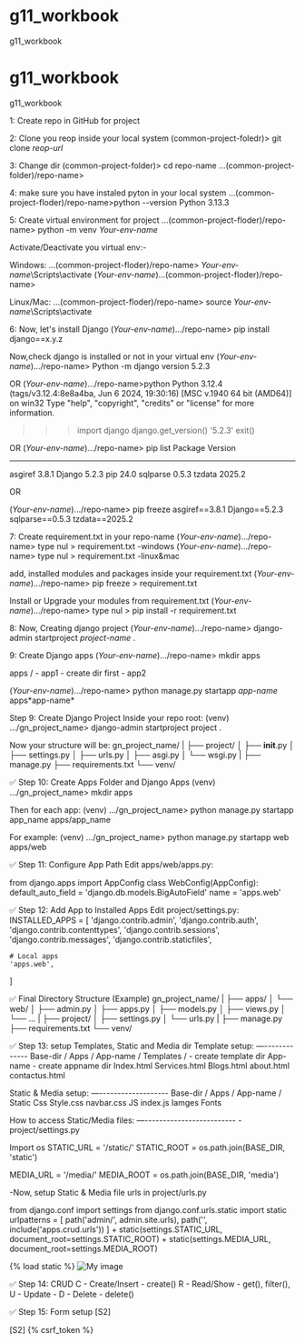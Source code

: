 # g11_workbook
g11_workbook
# g11_workbook
g11_workbook

1: Create repo in GitHub for project

2: Clone you reop inside your local system 
(common-project-foledr)> git clone *reop-url*

3: Change dir
(common-project-folder)> cd repo-name
...(common-project-folder)/repo-name>

4: make sure you have instaled pyton in your local system
...(common-project-floder)/repo-name>python --version
Python 3.13.3

5: Create virtual environment for project
...(common-project-floder)/repo-name> python -m venv *Your-env-name*

Activate/Deactivate you virtual env:-

Windows:
...(common-project-floder)/repo-name>  *Your-env-name*\Scripts\activate
(*Your-env-name*)...(common-project-floder)/repo-name>

Linux/Mac:
...(common-project-floder)/repo-name> source  *Your-env-name*\Scripts\activate

6: Now, let's install Django
(*Your-env-name*).../repo-name> pip install django==x.y.z

Now,check django is installed or not in your virtual env
(*Your-env-name*).../repo-name> Python -m django version
5.2.3

OR
(*Your-env-name*).../repo-name>python
Python 3.12.4 (tags/v3.12.4:8e8a4ba, Jun  6 2024, 19:30:16) [MSC v.1940 64 bit (AMD64)] on win32
Type "help", "copyright", "credits" or "license" for more information.
>>> import django
>>> django.get_version()
'5.2.3'
>>>exit()

OR
(*Your-env-name*).../repo-name> pip list
Package  Version
-------- -------
asgiref  3.8.1
Django   5.2.3
pip      24.0
sqlparse 0.5.3
tzdata   2025.2

OR

(*Your-env-name*).../repo-name> pip freeze
asgiref==3.8.1
Django==5.2.3
sqlparse==0.5.3
tzdata==2025.2

7: Create requirement.txt in your repo-name
(*Your-env-name*).../repo-name> type nul > requirement.txt -windows
(*Your-env-name*).../repo-name> type nul > requirement.txt -linux&mac

add, installed modules and packages inside your requirement.txt
(*Your-env-name*).../repo-name> pip freeze > requirement.txt

Install or Upgrade your modules from requirement.txt
(*Your-env-name*).../repo-name> type nul > pip install -r requirement.txt

8: Now, Creating django project
(*Your-env-name*).../repo-name> django-admin startproject *project-name* .

9: Create Django apps
(*Your-env-name*).../repo-name> mkdir apps

apps /
    - app1 - create dir first
    - app2 

(*Your-env-name*).../repo-name> python manage.py startapp *app-name* apps\*app-name*

Step 9: Create Django Project
Inside your repo root:
(venv) .../gn_project_name> django-admin startproject project .


Now your structure will be:
gn_project_name/
|
├── project/
│   ├── __init__.py
│   ├── settings.py
│   ├── urls.py
│   ├── asgi.py
│   └── wsgi.py
|
├── manage.py
├── requirements.txt
└── venv/


✅ Step 10: Create Apps Folder and Django Apps
(venv) .../gn_project_name> mkdir apps


Then for each app:
(venv) .../gn_project_name> python manage.py startapp app_name apps/app_name


For example:
(venv) .../gn_project_name> python manage.py startapp web apps/web


✅ Step 11: Configure App Path
Edit apps/web/apps.py:

from django.apps import AppConfig
class WebConfig(AppConfig):
    default_auto_field = 'django.db.models.BigAutoField'
    name = 'apps.web'


✅ Step 12: Add App to Installed Apps
Edit project/settings.py:
INSTALLED_APPS = [
    'django.contrib.admin',
    'django.contrib.auth',
    'django.contrib.contenttypes',
    'django.contrib.sessions',
    'django.contrib.messages',
    'django.contrib.staticfiles',


    # Local apps
    'apps.web',
]


✅ Final Directory Structure (Example)
gn_project_name/
|
├── apps/
│   └── web/
│       ├── admin.py
│       ├── apps.py
│       ├── models.py
│       ├── views.py
│       └── ...
|
├── project/
│   ├── settings.py
│   └── urls.py
|
├── manage.py
├── requirements.txt
└── venv/


✅ Step 13: setup Templates, Static and Media dir
Template setup:
—-------------
Base-dir /
Apps /
App-name /
Templates / - create template dir
App-name - create appname dir
Index.html
Services.html
Blogs.html
about.html
contactus.html


Static & Media setup:
—-------------------
Base-dir /
Apps /
App-name /
Static
Css
Style.css
navbar.css
JS
index.js
Iamges
Fonts


How to access Static/Media files:
—-------------------------
-project/settings.py

Import os
STATIC_URL = '/static/'
STATIC_ROOT = os.path.join(BASE_DIR, 'static')

MEDIA_URL = '/media/'
MEDIA_ROOT = os.path.join(BASE_DIR, 'media')


-Now, setup Static & Media file urls in project/urls.py

from django.conf import settings
from django.conf.urls.static import static
urlpatterns = [
    path('admin/', admin.site.urls),
    path('', include('apps.crud.urls'))
] + static(settings.STATIC_URL, document_root=settings.STATIC_ROOT) + static(settings.MEDIA_URL, document_root=settings.MEDIA_ROOT)

{% load static %}
<img src="{% static 'my_app/example.jpg' %}" alt="My image">

✅ Step 14: CRUD
C - Create/Insert - create()
R - Read/Show - get(), filter(), 
U - Update - 
D - Delete - delete()

✅ Step 15: Form setup
[S2] <form action="" method="post" enctype="multipart/form-data">
[S2] {% csrf_token %}

